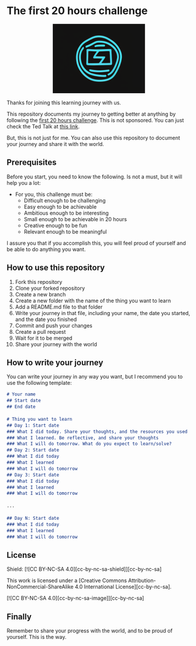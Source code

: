 # The first 20 hours challenge
<p align="center">
 <img src="logo.png?raw=true" alt="20FirstHoursChallenge Logo" width="50%" height="50%"/>
</p>

Thanks for joining this learning journey with us.

This repository documents my journey to getting better at anything by following the [first 20 hours challenge](https://first20hours.com/).
This is not sponsored. You can just check the Ted Talk at [this link](https://youtu.be/5MgBikgcWnY).

But, this is not just for me. You can also use this repository to document your journey and share it with the world.

## Prerequisites
Before you start, you need to know the following. Is not a must, but it will help you a lot:
- For you, this challenge must be:
    - Difficult enough to be challenging
    - Easy enough to be achievable
    - Ambitious enough to be interesting
    - Small enough to be achievable in 20 hours
    - Creative enough to be fun
    - Relevant enough to be meaningful

I assure you that if you accomplish this, you will feel proud of yourself and be able to do anything you want.



## How to use this repository
1. Fork this repository
2. Clone your forked repository
3. Create a new branch
4. Create a new folder with the name of the thing you want to learn
5. Add a README.md file to that folder
6. Write your journey in that file, including your name, the date you started, and the date you finished
7. Commit and push your changes
8. Create a pull request
9. Wait for it to be merged
10. Share your journey with the world

## How to write your journey
You can write your journey in any way you want, but I recommend you to use the following template:
```markdown
# Your name
## Start date
## End date

# Thing you want to learn
## Day 1: Start date
### What I did today. Share your thoughts, and the resources you used
### What I learned. Be reflective, and share your thoughts
### What I will do tomorrow. What do you expect to learn/solve?
## Day 2: Start date
### What I did today
### What I learned
### What I will do tomorrow
## Day 3: Start date
### What I did today
### What I learned
### What I will do tomorrow

...

## Day N: Start date
### What I did today
### What I learned
### What I will do tomorrow
```

## License

Shield: [![CC BY-NC-SA 4.0][cc-by-nc-sa-shield]][cc-by-nc-sa]

This work is licensed under a
[Creative Commons Attribution-NonCommercial-ShareAlike 4.0 International License][cc-by-nc-sa].

[![CC BY-NC-SA 4.0][cc-by-nc-sa-image]][cc-by-nc-sa]


## Finally

Remember to share your progress with the world, and to be proud of yourself.
This is the way.



